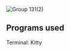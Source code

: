 ![Group 131(2)](https://github.com/user-attachments/assets/771cfa88-bfaa-486e-a6af-bea3be303bbf)

## Programs used

Terminal: Kitty
